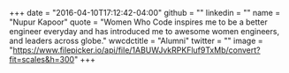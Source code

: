 +++
date = "2016-04-10T17:12:42-04:00"
github = ""
linkedin = ""
name = "Nupur Kapoor"
quote = "Women Who Code inspires me to be a better engineer everyday and has introduced me to awesome women engineers, and leaders across globe."
wwcdctitle = "Alumni"
twitter = ""
image = "https://www.filepicker.io/api/file/1ABUWJvkRPKFluf9TxMb/convert?fit=scales&h=300"
+++

